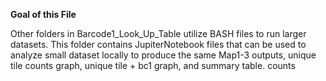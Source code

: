 **Goal of this File**

Other folders in Barcode1_Look_Up_Table utilize BASH files to run larger datasets. This folder contains JupiterNotebook files that can be used to analyze small dataset locally to produce the same Map1-3 outputs, unique tile counts graph, unique tile + bc1 graph, and summary table. counts
